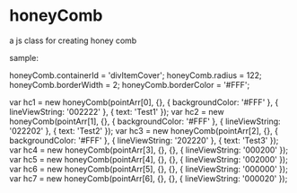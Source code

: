 # honeyComb
a js class for creating honey comb

sample:

honeyComb.containerId = 'divItemCover';
honeyComb.radius = 122;
honeyComb.borderWidth = 2;
honeyComb.borderColor = '#FFF';

var hc1 = new honeyComb(pointArr[0], {}, { backgroundColor: '#FFF' }, { lineViewString: '002222' }, { text: 'Test1' });
var hc2 = new honeyComb(pointArr[1], {}, { backgroundColor: '#FFF' }, { lineViewString: '022202' }, { text: 'Test2' });
var hc3 = new honeyComb(pointArr[2], {}, { backgroundColor: '#FFF' }, { lineViewString: '202220' }, { text: 'Test3' });
var hc4 = new honeyComb(pointArr[3], {}, {}, { lineViewString: '000200' });
var hc5 = new honeyComb(pointArr[4], {}, {}, { lineViewString: '002000' });
var hc6 = new honeyComb(pointArr[5], {}, {}, { lineViewString: '000000' });
var hc7 = new honeyComb(pointArr[6], {}, {}, { lineViewString: '000020' });
